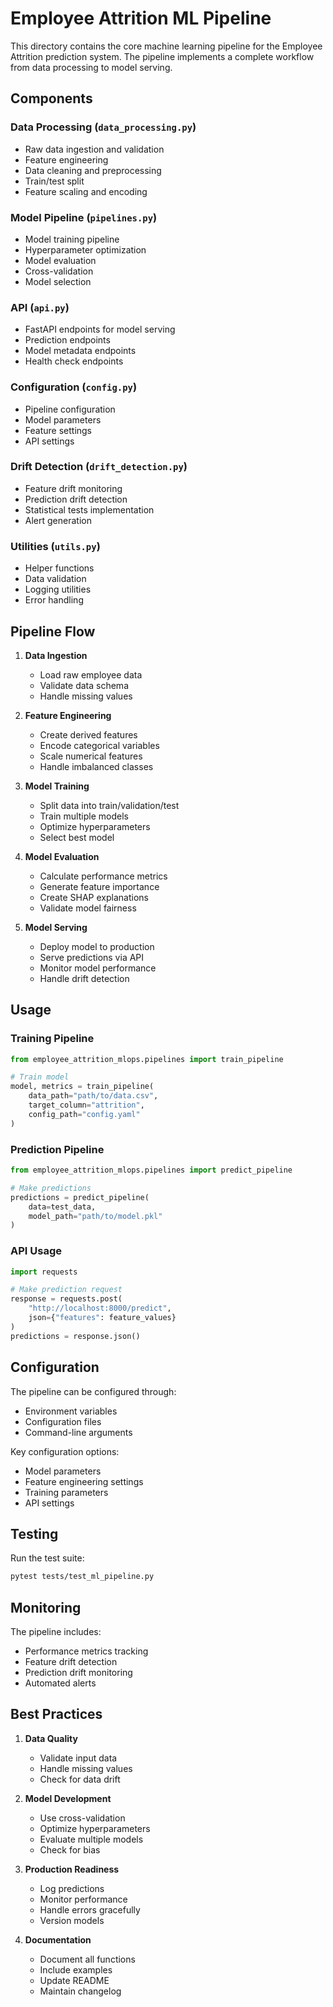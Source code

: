 # Employee Attrition ML Pipeline

This directory contains the core machine learning pipeline for the Employee Attrition prediction system. The pipeline implements a complete workflow from data processing to model serving.

## Components

### Data Processing (`data_processing.py`)
- Raw data ingestion and validation
- Feature engineering
- Data cleaning and preprocessing
- Train/test split
- Feature scaling and encoding

### Model Pipeline (`pipelines.py`)
- Model training pipeline
- Hyperparameter optimization
- Model evaluation
- Cross-validation
- Model selection

### API (`api.py`)
- FastAPI endpoints for model serving
- Prediction endpoints
- Model metadata endpoints
- Health check endpoints

### Configuration (`config.py`)
- Pipeline configuration
- Model parameters
- Feature settings
- API settings

### Drift Detection (`drift_detection.py`)
- Feature drift monitoring
- Prediction drift detection
- Statistical tests implementation
- Alert generation

### Utilities (`utils.py`)
- Helper functions
- Data validation
- Logging utilities
- Error handling

## Pipeline Flow

1. **Data Ingestion**
   - Load raw employee data
   - Validate data schema
   - Handle missing values

2. **Feature Engineering**
   - Create derived features
   - Encode categorical variables
   - Scale numerical features
   - Handle imbalanced classes

3. **Model Training**
   - Split data into train/validation/test
   - Train multiple models
   - Optimize hyperparameters
   - Select best model

4. **Model Evaluation**
   - Calculate performance metrics
   - Generate feature importance
   - Create SHAP explanations
   - Validate model fairness

5. **Model Serving**
   - Deploy model to production
   - Serve predictions via API
   - Monitor model performance
   - Handle drift detection

## Usage

### Training Pipeline
```python
from employee_attrition_mlops.pipelines import train_pipeline

# Train model
model, metrics = train_pipeline(
    data_path="path/to/data.csv",
    target_column="attrition",
    config_path="config.yaml"
)
```

### Prediction Pipeline
```python
from employee_attrition_mlops.pipelines import predict_pipeline

# Make predictions
predictions = predict_pipeline(
    data=test_data,
    model_path="path/to/model.pkl"
)
```

### API Usage
```python
import requests

# Make prediction request
response = requests.post(
    "http://localhost:8000/predict",
    json={"features": feature_values}
)
predictions = response.json()
```

## Configuration

The pipeline can be configured through:
- Environment variables
- Configuration files
- Command-line arguments

Key configuration options:
- Model parameters
- Feature engineering settings
- Training parameters
- API settings

## Testing

Run the test suite:
```bash
pytest tests/test_ml_pipeline.py
```

## Monitoring

The pipeline includes:
- Performance metrics tracking
- Feature drift detection
- Prediction drift monitoring
- Automated alerts

## Best Practices

1. **Data Quality**
   - Validate input data
   - Handle missing values
   - Check for data drift

2. **Model Development**
   - Use cross-validation
   - Optimize hyperparameters
   - Evaluate multiple models
   - Check for bias

3. **Production Readiness**
   - Log predictions
   - Monitor performance
   - Handle errors gracefully
   - Version models

4. **Documentation**
   - Document all functions
   - Include examples
   - Update README
   - Maintain changelog 